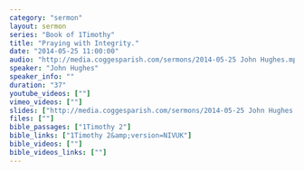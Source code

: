 ```yaml
---
category: "sermon"
layout: sermon
series: "Book of 1Timothy"
title: "Praying with Integrity."
date: "2014-05-25 11:00:00"
audio: "http://media.coggesparish.com/sermons/2014-05-25 John Hughes.mp3"
speaker: "John Hughes"
speaker_info: ""
duration: "37"
youtube_videos: [""]
vimeo_videos: [""]
slides: ["http://media.coggesparish.com/sermons/2014-05-25 John Hughes.pdf"]
files: [""]
bible_passages: ["1Timothy 2"]
bible_links: ["1Timothy 2&amp;version=NIVUK"]
bible_videos: [""]
bible_videos_links: [""]
---
```

